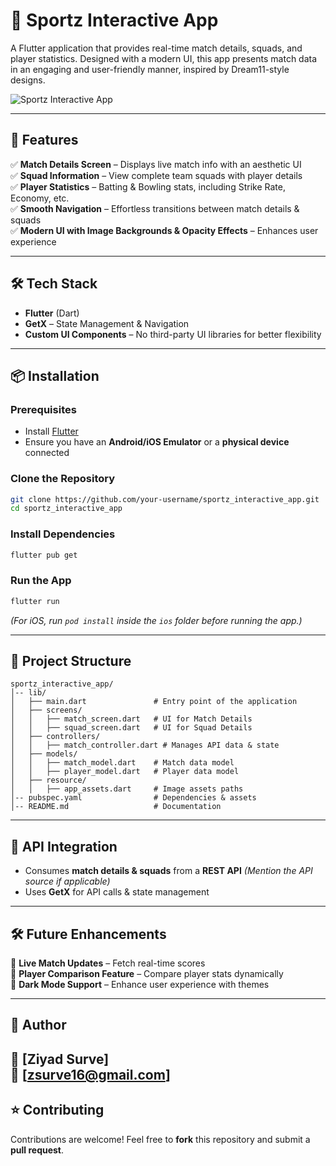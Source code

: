 # **🏏 Sportz Interactive App**

A Flutter application that provides real-time match details, squads, and player statistics. Designed with a modern UI, this app presents match data in an engaging and user-friendly manner, inspired by Dream11-style designs.

![Sportz Interactive App](https://via.placeholder.com/800x400?text=Sportz+Interactive+App+Preview)


---

## **📌 Features**
✅ **Match Details Screen** – Displays live match info with an aesthetic UI  
✅ **Squad Information** – View complete team squads with player details  
✅ **Player Statistics** – Batting & Bowling stats, including Strike Rate, Economy, etc.  
✅ **Smooth Navigation** – Effortless transitions between match details & squads  
✅ **Modern UI with Image Backgrounds & Opacity Effects** – Enhances user experience  

---

## **🛠️ Tech Stack**
- **Flutter** (Dart)
- **GetX** – State Management & Navigation
- **Custom UI Components** – No third-party UI libraries for better flexibility

---

## **📦 Installation**
### **Prerequisites**
- Install [Flutter](https://flutter.dev/docs/get-started/install)
- Ensure you have an **Android/iOS Emulator** or a **physical device** connected

### **Clone the Repository**
```bash
git clone https://github.com/your-username/sportz_interactive_app.git
cd sportz_interactive_app
```

### **Install Dependencies**
```bash
flutter pub get
```

### **Run the App**
```bash
flutter run
```

*(For iOS, run `pod install` inside the `ios` folder before running the app.)*

---

## **📁 Project Structure**
```
sportz_interactive_app/
│-- lib/
│   ├── main.dart               # Entry point of the application
│   ├── screens/
│   │   ├── match_screen.dart   # UI for Match Details
│   │   ├── squad_screen.dart   # UI for Squad Details
│   ├── controllers/
│   │   ├── match_controller.dart # Manages API data & state
│   ├── models/
│   │   ├── match_model.dart    # Match data model
│   │   ├── player_model.dart   # Player data model
│   ├── resource/
│   │   ├── app_assets.dart     # Image assets paths
│-- pubspec.yaml                # Dependencies & assets
│-- README.md                   # Documentation
```

---

## **📝 API Integration**
- Consumes **match details & squads** from a **REST API** *(Mention the API source if applicable)*
- Uses **GetX** for API calls & state management

---

## **🛠 Future Enhancements**
🔹 **Live Match Updates** – Fetch real-time scores  
🔹 **Player Comparison Feature** – Compare player stats dynamically  
🔹 **Dark Mode Support** – Enhance user experience with themes  

---

## **📌 Author**
👤 **[Ziyad Surve]**  
📧 [zsurve16@gmail.com]
---

## **⭐ Contributing**
Contributions are welcome! Feel free to **fork** this repository and submit a **pull request**.

